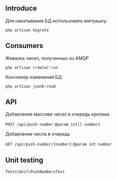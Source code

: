 ## Introduce
Для накатывания БД использовать миграшку:

```php artisan migrate```

## Consumers
Жевалка чисел, полученных из AMQP

```php artisan crawler:run```

Консюмер изменений БД

```php artisan jsonb:read```

## API
Добавление массива чисел в очередь кролика

```POST /api/push-number```
```@param int[] numbers```

Добавление числа в очередь

```GET /api/push-number/{number}```
```@param int number```

## Unit testing
```Tests\Unit\PushNumbersTest```
